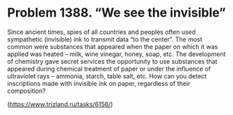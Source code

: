 # Problem 1388. “We see the invisible”

Since ancient times, spies of all countries and peoples often used sympathetic (invisible) ink to transmit data “to the center”. The most common were substances that appeared when the paper on which it was applied was heated – milk, wine vinegar, honey, soap, etc. The development of chemistry gave secret services the opportunity to use substances that appeared during chemical treatment of paper or under the influence of ultraviolet rays – ammonia, starch, table salt, etc. How can you detect inscriptions made with invisible ink on paper, regardless of their composition?

(https://www.trizland.ru/tasks/6156/)